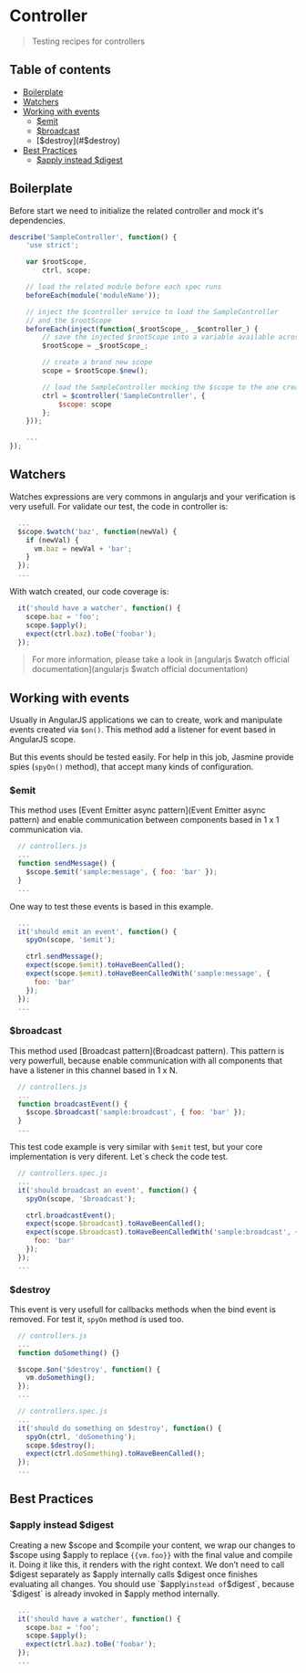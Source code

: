 # Controller
> Testing recipes for controllers

## Table of contents

- [Boilerplate](#boilerplate)
- [Watchers](#watchers)
- [Working with events](#working-with-events)
  - [$emit](#emit)
  - [$broadcast](#broadcast)
  - [$destroy](#$destroy)
- [Best Practices](#best-practices)
  - [$apply instead $digest](#apply-instead-digest)

## Boilerplate

Before start we need to initialize the related controller and mock it's dependencies.

```js
describe('SampleController', function() {
    'use strict';

    var $rootScope,
        ctrl, scope;

    // load the related module before each spec runs
    beforeEach(module('moduleName'));

    // inject the $controller service to load the SampleController
    // and the $rootScope
    beforeEach(inject(function(_$rootScope_, _$controller_) {
        // save the injected $rootScope into a variable available across the whole file
        $rootScope = _$rootScope_;

        // create a brand new scope
        scope = $rootScope.$new();

        // load the SampleController mocking the $scope to the one created before
        ctrl = $controller('SampleController', {
            $scope: scope
        };
    }));

    ...
});
```

## Watchers

Watches expressions are very commons in angularjs and your verification is very usefull. For validate our test, the code in controller is:

```javascript
  ...
  $scope.$watch('baz', function(newVal) {
    if (newVal) {
      vm.baz = newVal + 'bar';
    }
  });
  ...
````

With watch created, our code coverage is:

```javascript
  it('should have a watcher', function() {
    scope.baz = 'foo';
    scope.$apply();
    expect(ctrl.baz).toBe('foobar');
  });
```

> For more information, please take a look in [angularjs $watch official documentation](angularjs $watch official documentation)


## Working with events


Usually in AngularJS applications we can to create, work and manipulate events created via `$on()`. This method add a listener for event based in AngularJS scope. 

But this events should be tested easily. For help in this job, Jasmine provide spies (`spyOn()` method), that accept many kinds of configuration. 


### $emit

This method uses [Event Emitter async pattern](Event Emitter async pattern) and enable communication between components based in 1 x 1 communication via. 

```javascript
  // controllers.js
  ...
  function sendMessage() {
    $scope.$emit('sample:message', { foo: 'bar' });
  }
  ...
```

One way to test these events is based in this example.

```javascript
  ...
  it('should emit an event', function() {
    spyOn(scope, '$emit');

    ctrl.sendMessage();
    expect(scope.$emit).toHaveBeenCalled();
    expect(scope.$emit).toHaveBeenCalledWith('sample:message', {
      foo: 'bar'
    });
  });
  ...
```


### $broadcast

This method used [Broadcast pattern](Broadcast pattern). This pattern is very powerfull, because enable communication with all components that have a listener in this channel based in 1 x N. 

```javascript
  // controllers.js
  ...
  function broadcastEvent() {
    $scope.$broadcast('sample:broadcast', { foo: 'bar' });
  }
  ...
```

This test code example is very similar with `$emit` test, but your core implementation is very diferent. Let`s check the code test.

```javascript
  // controllers.spec.js
  ...
  it('should broadcast an event', function() {
    spyOn(scope, '$broadcast');

    ctrl.broadcastEvent();
    expect(scope.$broadcast).toHaveBeenCalled();
    expect(scope.$broadcast).toHaveBeenCalledWith('sample:broadcast', {
      foo: 'bar'
    });
  });
  ...
```


### $destroy

This event is very usefull for callbacks methods when the bind event is removed. For test it, `spyOn` method is used too.


```javascript
  // controllers.js
  ...
  function doSomething() {}

  $scope.$on('$destroy', function() {
    vm.doSomething();
  });
  ...
```

```javascript
  // controllers.spec.js
  ...
  it('should do something on $destroy', function() {
    spyOn(ctrl, 'doSomething');
    scope.$destroy();
    expect(ctrl.doSomething).toHaveBeenCalled();
  });
  ...
```


## Best Practices


### $apply instead $digest

Creating a new $scope and $compile your content, we wrap our changes to $scope using $apply to replace `{{vm.foo}}` with the final value and compile it. Doing it like this, it renders with the right context. We don’t need to call $digest separately as $apply internally calls $digest once finishes evaluating all changes. You should use `$apply` instead of `$digest`, because `$digest` is already invoked in $apply method internally.


```javascript
  ...
  it('should have a watcher', function() {
    scope.baz = 'foo';
    scope.$apply();
    expect(ctrl.baz).toBe('foobar');
  });
  ...
```
